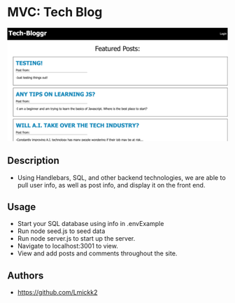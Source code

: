 # MVC: Tech Blog

<img src="./demo.png">

## Description

- Using Handlebars, SQL, and other backend technologies, we are able to pull user info, as well as post info, and display it on the front end.

## Usage 

- Start your SQL database using info in .envExample
- Run node seed.js to seed data
- Run node server.js to start up the server.
- Navigate to localhost:3001 to view.
- View and add posts and comments throughout the site.

## Authors 

- https://github.com/Lmickk2